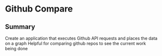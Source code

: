 # Github Compare

## Summary
Create an application that executes Github API requests and places the data on a graph
Helpful for comparing github repos to see the current work being done 